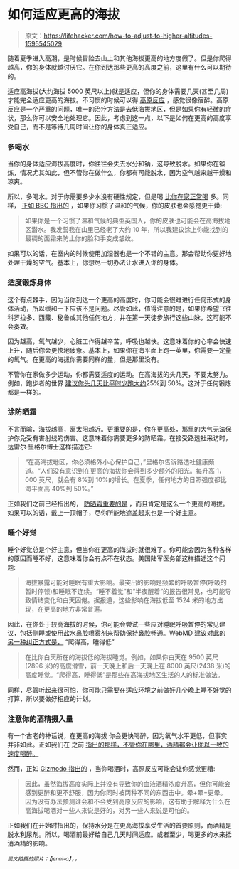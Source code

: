 # 如何适应更高的海拔

> 原文：<https://lifehacker.com/how-to-adjust-to-higher-altitudes-1595545029>

随着夏季进入高潮，是时候冒险去山上和其他海拔更高的地方度假了。但是你爬得越高，你的身体就越讨厌它。在你到达那些更高的高度之前，这里有什么可以期待的。



适应高海拔(大约海拔 5000 英尺以上)就是适应，但你的身体需要几天(甚至几周)才能完全适应更高的海拔。不习惯的时候可以得 [高原反应](http://www.webmd.com/a-to-z-guides/altitude-sickness-topic-overview) ，感觉很像宿醉。高原反应是一个严重的问题，唯一的治疗方法是去低海拔地区，但是如果你有轻微的症状，那么你可以安全地处理它。因此，考虑到这一点，以下是如何在更高的高度享受自己，而不是等待几周时间让你的身体真正适应。

### 多喝水

当你的身体适应海拔高度时，你往往会失去水分和钠，这导致脱水。如果你在锻炼，情况尤其如此，但不管你在做什么，你都有可能脱水，因为空气越来越干燥和凉爽。

所以，多喝水。对于你需要多少水没有硬性规定，但是喝 [比你在家正常喝](http://lifehacker.com/how-much-water-do-i-actually-need-to-drink-every-day-5986895) 多。同样， [正如 BBC 指出的](http://www.bbcamerica.com/mind-the-gap/2014/01/09/high-dry-tips-brits-high-altitude/) ，如果你习惯了温和的气候，你的皮肤也会感觉更干燥:

> 如果你是一个习惯了温和气候的典型英国人，你的皮肤也可能会在高海拔地区潜水。我发誓我在山里已经老了大约 10 年，所以我建议涂上你能找到的最稠的面霜来防止你的脸和手变成皱纹。

如果可以的话，在室内的时候使用加湿器也是一个不错的主意。那会帮助你更好地处理干燥的空气。基本上，你想尽一切办法让水进入你的身体。

### 适度锻炼身体

这个有点棘手，因为当你到达一个更高的高度时，你可能会很难进行任何形式的身体活动，所以缓和一下应该不是问题。尽管如此，值得注意的是，如果你希望飞往科罗拉多、西藏、秘鲁或其他任何地方，并在第一天徒步旅行这些山脉，这可能不会奏效。

因为越高，氧气越少，心脏工作得越辛苦，呼吸也越快。这意味着你的心率会快速上升，随后你会更快地疲惫。基本上，如果你在海平面上跑一英里，你需要一定量的氧气。在更高的海拔你需要同样的量，但是那里没有。

不管你在家做多少运动，你都需要适度的运动。在高海拔的头几天，不要太努力。例如，跑步者的世界 [建议你头几天比平时少跑大约](http://www.runnersworld.com/race-training/altitude-training-everyone)25%到 50%。这对于任何锻炼都是一样的。

### 涂防晒霜

不言而喻，海拔越高，离太阳越近。更重要的是，你在更高处，那里的大气无法保护你免受有害射线的伤害。这意味着你需要更多的防晒霜。在接受路透社采访时，达雷尔·里格尔博士这样描述它:

> “在高海拔地区，你必须格外小心保护自己，”里格尔告诉路透社健康频道。“人们没有意识到在更高的海拔你会得到多少额外的阳光。每升高 1，000 英尺，就会有 8%到 10%的增长。在夏季，任何地方的日照强度都比海平面高 40%到 50%。”

正如我们之前已经指出的， [防晒霜重要的是](http://lifehacker.com/what-you-need-to-know-about-sunscreen-in-one-infographi-5820179) ，而且肯定是这么一个更高的海拔。如果可以的话，戴上一顶帽子，尽你所能地遮盖起来也是一个好主意。

### 睡个好觉

睡个好觉总是个好主意，但当你在更高的海拔时就很难了。你可能会因为各种各样的原因而睡不好，这意味着你会有点不在状态。美国陆军医务部这样描述这个问题:

> 海拔暴露可能对睡眠有重大影响。最突出的影响是频繁的呼吸暂停(呼吸的暂时停顿)和睡眠不连续。“睡不着觉”和“半夜醒着”的报告很常见，也可能导致情绪变化和白天困倦。据报道，这些影响在海拔低至 1524 米的地方出现，在更高的地方非常普遍。

因此，在你处于较高海拔的时候，你可能会尝试一些应对睡眠呼吸暂停的常见建议，包括侧睡或使用盐水鼻腔喷雾剂来帮助保持鼻腔畅通。WebMD [建议对此的另一种纠正方式是，](http://www.webmd.com/a-to-z-guides/altitude-sickness-topic-overview?page=2) “爬得高，睡得低”

> 在比你白天所在的海拔低的海拔睡觉。例如，如果你白天在 9500 英尺(2896 米)的高度滑雪，前一天晚上和后一天晚上在 8000 英尺(2438 米)的高度睡觉。“爬得高，睡得低”是那些在高海拔地区生活的人的标准做法。

同样，尽管听起来很可怕，你可能只需要在适应环境之前做好几个晚上睡不好觉的打算，所以要做好相应的计划。

### 注意你的酒精摄入量

有一个古老的神话说，在更高的海拔 你会更快喝醉，因为氧气水平更低，但事实并非如此。正如我们在 之前 [指出的那样，不管你在哪里，酒精都会让你以一致的速度喝醉。](http://lifehacker.com/eight-stubborn-alcohol-myths-debunked-by-science-1589574974)

然而，正如 [Gizmodo 指出的](http://gizmodo.com/do-you-really-get-drunker-at-high-altitude-5975245) ，当你喝酒时，高原反应可能会让你感觉更糟:

> 因此，虽然海拔高度实际上并没有导致你的血液酒精浓度升高，但你可能会感到更醉和更不舒服，因为你同时被两种不同的东西击中。晕+晕=更晕。因为没有办法预测谁会和不会受到高原反应的影响，这有助于解释为什么在高海拔喝酒对一些人来说是好的，对另一些人来说是可怕的。

正如我们在开始时指出的，保持水分是在更高海拔享受生活的首要原则，而酒精是脱水利尿剂。所以，喝酒前最好给自己几天时间适应。或者至少，喝更多的水来抵消酒精的影响。

<small>*凯文拍摄的照片；*</small><small>*【jenni-o】*</small>*，，*